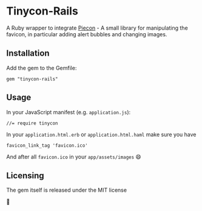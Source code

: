 # Tinycon-Rails

A Ruby wrapper to integrate [Piecon](https://github.com/tommoor/tinycon) - A small library for manipulating the favicon, in particular adding alert bubbles and changing images.

## Installation

Add the gem to the Gemfile:

    gem "tinycon-rails"    

## Usage

In your JavaScript manifest (e.g. `application.js`):

    //= require tinycon


In your `application.html.erb` or `application.html.haml` make sure you have

    favicon_link_tag 'favicon.ico'
    
And after all `favicon.ico` in your `app/assets/images` :smile:

## Licensing


The gem itself is released under the MIT license

:pray:
